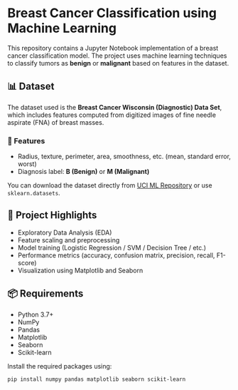 # Breast Cancer Classification using Machine Learning

This repository contains a Jupyter Notebook implementation of a breast cancer classification model. The project uses machine learning techniques to classify tumors as **benign** or **malignant** based on features in the dataset.

## 📊 Dataset

The dataset used is the **Breast Cancer Wisconsin (Diagnostic) Data Set**, which includes features computed from digitized images of fine needle aspirate (FNA) of breast masses.

### 📁 Features

- Radius, texture, perimeter, area, smoothness, etc. (mean, standard error, worst)
- Diagnosis label: **B (Benign)** or **M (Malignant)**

You can download the dataset directly from [UCI ML Repository](https://archive.ics.uci.edu/ml/datasets/breast+cancer+wisconsin+(diagnostic)) or use `sklearn.datasets`.

## 🚀 Project Highlights

- Exploratory Data Analysis (EDA)
- Feature scaling and preprocessing
- Model training (Logistic Regression / SVM / Decision Tree / etc.)
- Performance metrics (accuracy, confusion matrix, precision, recall, F1-score)
- Visualization using Matplotlib and Seaborn

## 📦 Requirements

- Python 3.7+
- NumPy
- Pandas
- Matplotlib
- Seaborn
- Scikit-learn

Install the required packages using:

```bash
pip install numpy pandas matplotlib seaborn scikit-learn
